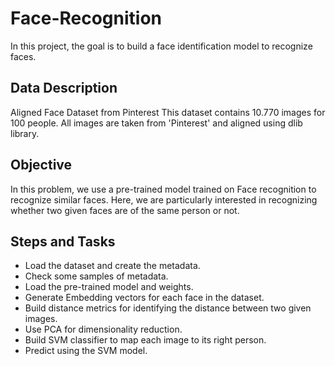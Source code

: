 # Face-Recognition
In this project, the goal is to build a face identification model to recognize faces.

## Data Description
Aligned Face Dataset from Pinterest
This dataset contains 10.770 images for 100 people. All images are taken from 'Pinterest' and aligned using dlib library.

## Objective
In this problem, we use a pre-trained model trained on Face recognition to recognize similar faces. Here, we are particularly interested in recognizing whether two given faces are of the same person or not.

## Steps and Tasks
- Load the dataset and create the metadata.
- Check some samples of metadata.
- Load the pre-trained model and weights.
- Generate Embedding vectors for each face in the dataset.
- Build distance metrics for identifying the distance between two given images.
- Use PCA for dimensionality reduction.
- Build SVM classifier to map each image to its right person.
- Predict using the SVM model.
